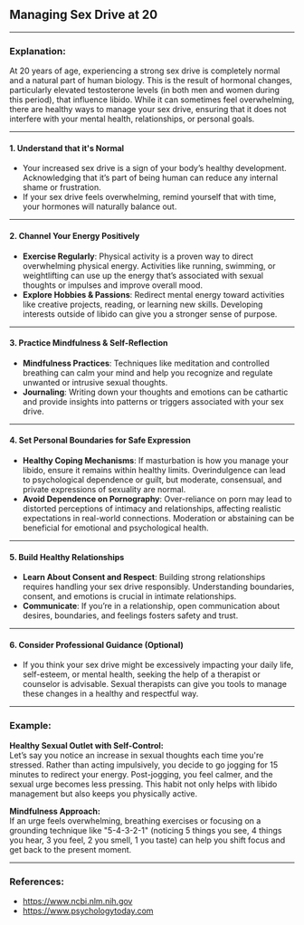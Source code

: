 ## Managing Sex Drive at 20  
---

### Explanation:  
At 20 years of age, experiencing a strong sex drive is completely normal and a natural part of human biology. This is the result of hormonal changes, particularly elevated testosterone levels (in both men and women during this period), that influence libido. While it can sometimes feel overwhelming, there are healthy ways to manage your sex drive, ensuring that it does not interfere with your mental health, relationships, or personal goals.

---

#### 1. **Understand that it's Normal**  
   - Your increased sex drive is a sign of your body’s healthy development. Acknowledging that it’s part of being human can reduce any internal shame or frustration.  
   - If your sex drive feels overwhelming, remind yourself that with time, your hormones will naturally balance out.  

---

#### 2. **Channel Your Energy Positively**  
   - **Exercise Regularly**: Physical activity is a proven way to direct overwhelming physical energy. Activities like running, swimming, or weightlifting can use up the energy that’s associated with sexual thoughts or impulses and improve overall mood.  
   - **Explore Hobbies & Passions**: Redirect mental energy toward activities like creative projects, reading, or learning new skills. Developing interests outside of libido can give you a stronger sense of purpose.  

---

#### 3. **Practice Mindfulness & Self-Reflection**  
   - **Mindfulness Practices**: Techniques like meditation and controlled breathing can calm your mind and help you recognize and regulate unwanted or intrusive sexual thoughts.  
   - **Journaling**: Writing down your thoughts and emotions can be cathartic and provide insights into patterns or triggers associated with your sex drive.  

---

#### 4. **Set Personal Boundaries for Safe Expression**  
   - **Healthy Coping Mechanisms**: If masturbation is how you manage your libido, ensure it remains within healthy limits. Overindulgence can lead to psychological dependence or guilt, but moderate, consensual, and private expressions of sexuality are normal.  
   - **Avoid Dependence on Pornography**: Over-reliance on porn may lead to distorted perceptions of intimacy and relationships, affecting realistic expectations in real-world connections. Moderation or abstaining can be beneficial for emotional and psychological health.  

---

#### 5. **Build Healthy Relationships**  
   - **Learn About Consent and Respect**: Building strong relationships requires handling your sex drive responsibly. Understanding boundaries, consent, and emotions is crucial in intimate relationships.  
   - **Communicate**: If you’re in a relationship, open communication about desires, boundaries, and feelings fosters safety and trust.  

---

#### 6. **Consider Professional Guidance (Optional)**  
   - If you think your sex drive might be excessively impacting your daily life, self-esteem, or mental health, seeking the help of a therapist or counselor is advisable. Sexual therapists can give you tools to manage these changes in a healthy and respectful way.  

---

### Example:  
**Healthy Sexual Outlet with Self-Control:**  
Let’s say you notice an increase in sexual thoughts each time you're stressed. Rather than acting impulsively, you decide to go jogging for 15 minutes to redirect your energy. Post-jogging, you feel calmer, and the sexual urge becomes less pressing. This habit not only helps with libido management but also keeps you physically active.  

**Mindfulness Approach:**  
If an urge feels overwhelming, breathing exercises or focusing on a grounding technique like "5-4-3-2-1" (noticing 5 things you see, 4 things you hear, 3 you feel, 2 you smell, 1 you taste) can help you shift focus and get back to the present moment.  

---

### References:  
- https://www.ncbi.nlm.nih.gov  
- https://www.psychologytoday.com